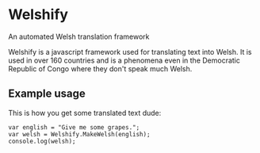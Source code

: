 # Welshify
An automated Welsh translation framework

Welshify is a javascript framework used for translating text into Welsh. It is
used in over 160 countries and is a phenomena even in the Democratic Republic of Congo where they don't speak much Welsh. 

## Example usage

This is how you get some translated text dude:

```
var english = "Give me some grapes.";
var welsh = Welshify.MakeWelsh(english);
console.log(welsh);
```
